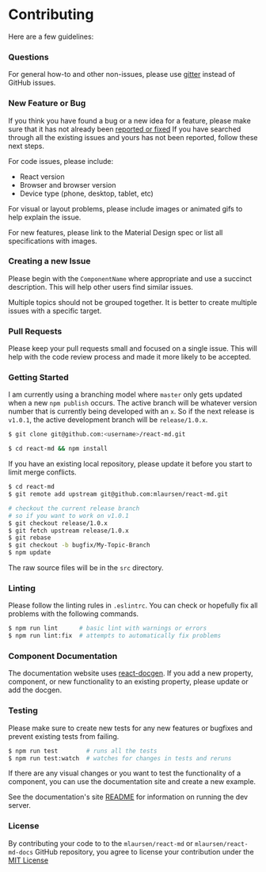 # Contributing
Here are a few guidelines:

### Questions
For general how-to and other non-issues, please use [gitter](https://gitter.im/mlaursen/react-md)
instead of GitHub issues.

### New Feature or Bug
If you think you have found a bug or a new idea for a feature, please make sure that it has
not already been [reported or fixed](https://github.com/mlaursen/react-md/issues?q=is%3Aissue+is%3Aclosed)
If you have searched through all the existing issues and yours has not been reported,
follow these next steps.

For code issues, please include:
- React version
- Browser and browser version
- Device type (phone, desktop, tablet, etc)

For visual or layout problems, please include images or animated gifs to help explain the
issue.

For new features, please link to the Material Design spec or list all specifications
with images.

### Creating a new Issue
Please begin with the `ComponentName` where appropriate and use a succinct description. This
will help other users find similar issues.

Multiple topics should not be grouped together. It is better to create multiple issues with
a specific target.

### Pull Requests
Please keep your pull requests small and focused on a single issue. This will help with
the code review process and made it more likely to be accepted.

### Getting Started
I am currently using a branching model where `master` only gets updated when a new `npm publish`
occurs. The active branch will be whatever version number that is currently being developed with
an `x`. So if the next release is `v1.0.1`, the active development branch will be `release/1.0.x`.


```bash
$ git clone git@github.com:<username>/react-md.git

$ cd react-md && npm install
```

If you have an existing local repository, please update it before you start to limit
merge conflicts.

```bash
$ cd react-md
$ git remote add upstream git@github.com:mlaursen/react-md.git

# checkout the current release branch
# so if you want to work on v1.0.1
$ git checkout release/1.0.x
$ git fetch upstream release/1.0.x
$ git rebase
$ git checkout -b bugfix/My-Topic-Branch
$ npm update
```

The raw source files will be in the `src` directory.

### Linting
Please follow the linting rules in `.eslintrc`. You can check or hopefully
fix all problems with the following commands.

```bash
$ npm run lint      # basic lint with warnings or errors
$ npm run lint:fix  # attempts to automatically fix problems
```

### Component Documentation
The documentation website uses [react-docgen](https://github.com/reactjs/react-docgen). If
you add a new property, component, or new functionality to an existing property, please
update or add the docgen.

### Testing
Please make sure to create new tests for any new features or bugfixes and
prevent existing tests from failing.

```bash
$ npm run test        # runs all the tests
$ npm run test:watch  # watches for changes in tests and reruns
```

If there are any visual changes or you want to test the functionality of a component, you can use the documentation
site and create a new example.

See the documentation's site [README](https://github.com/mlaursen/react-md/docs) for information on running the dev server.

### License
By contributing your code to to the `mlaursen/react-md` or `mlaursen/react-md-docs` GitHub repository,
you agree to license your contribution under the [MIT License](https://github.com/mlaursen/react-md/blob/master/LICENSE)
